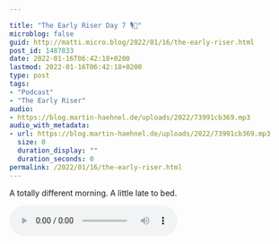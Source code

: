 ```yaml
---

title: "The Early Riser Day 7 🎙🌅"
microblog: false
guid: http://matti.micro.blog/2022/01/16/the-early-riser.html
post_id: 1487833
date: 2022-01-16T06:42:18+0200
lastmod: 2022-01-16T06:42:18+0200
type: post
tags:
- "Podcast"
- "The Early Riser"
audio:
- https://blog.martin-haehnel.de/uploads/2022/73991cb369.mp3
audio_with_metadata:
- url: https://blog.martin-haehnel.de/uploads/2022/73991cb369.mp3
  size: 0
  duration_display: ""
  duration_seconds: 0
permalink: /2022/01/16/the-early-riser.html
---
```

A totally different morning. A little late to bed.

<audio controls="controls" src="https://blog.martin-haehnel.de/uploads/2022/73991cb369.mp3" preload="metadata" />
